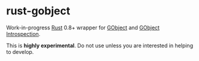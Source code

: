 # rust-gobject

Work-in-progress [Rust](https://github.com/mozilla/rust) 0.8+ wrapper for [GObject](https://developer.gnome.org/gobject/stable/) and [GObject Introspection](https://wiki.gnome.org/GObjectIntrospection).

This is **highly experimental**. Do not use unless you are interested in helping to develop.